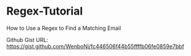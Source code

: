 # Regex-Tutorial
How to Use a Regex to Find a Matching Email

Github Gist URL: https://gist.github.com/WenboNi/fc446506f44b55ffffb06fe0859e7bbf
